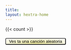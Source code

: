 ```yaml
---
title: 
layout: hextra-home
---
```


{{< count >}}

<script>
 var searchIndexData = [];
 // fetch on page load from the search index
 let json_path = window.location.origin + '/index.json'

 fetch(json_path).then(function (response) {
 	return response.json();
 })
 .then(function (data) {
 	searchIndexData = data;
 })
 .catch(function (err) {
 	console.log(err)
 });

  
 function sendToRandomArticle() {
 let randIndex = Math.floor(Math.random() * searchIndexData.length);
 let randArticle = searchIndexData[randIndex]['permalink'] + '?utm_source=RandomButton';
 window.location.href = randArticle;
 }

</script>

<button type="button" onclick='sendToRandomArticle()' style="background: radial-gradient(ellipse at 50% 80%,rgba(221,210,59,0.50),hsla(0,0%,100%,0));margin-top:6px;margin-bottom:16px;border-radius:4px;float:none !important">&nbsp;Ves ta una canción aleatoria&nbsp;</button>
